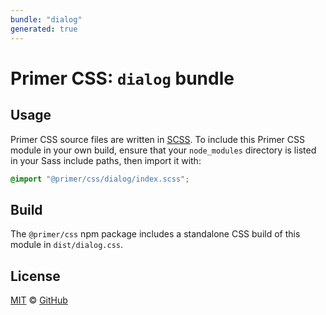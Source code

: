 ```yaml
---
bundle: "dialog"
generated: true
---
```


# Primer CSS: `dialog` bundle

## Usage

Primer CSS source files are written in [SCSS]. To include this Primer CSS module in your own build, ensure that your `node_modules` directory is listed in your Sass include paths, then import it with:

```scss
@import "@primer/css/dialog/index.scss";
```

## Build

The `@primer/css` npm package includes a standalone CSS build of this module in `dist/dialog.css`.

## License

[MIT](https://github.com/primer/css/blob/main/LICENSE) &copy; [GitHub](https://github.com/)


[scss]: https://sass-lang.com/documentation/syntax#scss